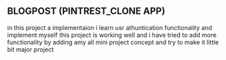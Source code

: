  ## BLOGPOST  (PINTREST_CLONE APP)
 in this  project a implementaion  i learn usr athuntication functionality and implement myself
 this project is working well  and i have tried to add more  functionality by adding amy all mini project concept 
 and try to make it little bit major  project
  
  
  

  
